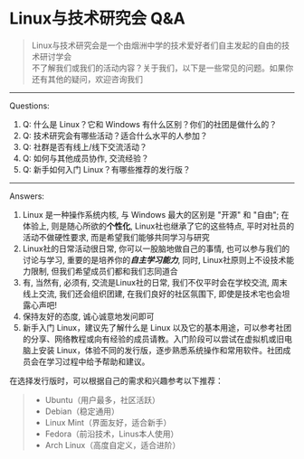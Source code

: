 # Linux与技术研究会 Q&A

> Linux与技术研究会是一个由烟洲中学的技术爱好者们自主发起的自由的技术研讨学会  
> 不了解我们或我们的活动内容？关于我们，以下是一些常见的问题。如果你还有其他的疑问，欢迎咨询我们

---
Questions:

1. Q: 什么是 Linux？它和 Windows 有什么区别？你们的社团是做什么的？
2. Q: 技术研究会有哪些活动？适合什么水平的人参加？
3. Q: 社群是否有线上/线下交流活动？
4. Q: 如何与其他成员协作, 交流经验？
5. Q: 新手如何入门 Linux？有哪些推荐的发行版？

---
Answers:

1. Linux 是一种操作系统内核, 与 Windows 最大的区别是 "开源" 和 "自由"; 在体验上, 则是随心所欲的**个性化**, Linux社也继承了它的这些特点, 平时对社员的活动不做硬性要求, 而是希望我们能够共同学习与研究
2. Linux社的日常活动很日常, 你可以一股脑地做自己的事情, 也可以参与我们的讨论与学习, 重要的是培养你的***自主学习能力***, 同时, Linux社原则上不设技术能力限制, 但我们希望成员们都和我们志同道合
3. 有, 当然有, 必须有, 交流是Linux社的日常, 我们不仅平时会在学校交流, 周末线上交流, 我们还会组织团建, 在我们良好的社区氛围下, 即使是技术宅也会坦露心声吧!
4. 保持友好的态度, 诚心诚意地发问即可
5. 新手入门 Linux，建议先了解什么是 Linux 以及它的基本用途，可以参考社团的分享、网络教程或向有经验的成员请教。入门阶段可以尝试在虚拟机或旧电脑上安装 Linux，体验不同的发行版，逐步熟悉系统操作和常用软件。社团成员会在学习过程中给予帮助和建议。

在选择发行版时，可以根据自己的需求和兴趣参考以下推荐：
>
> - Ubuntu（用户最多，社区活跃）
> - Debian（稳定通用）
> - Linux Mint（界面友好，适合新手）
> - Fedora（前沿技术，Linus本人使用）
> - Arch Linux（高度自定义，适合进阶）

